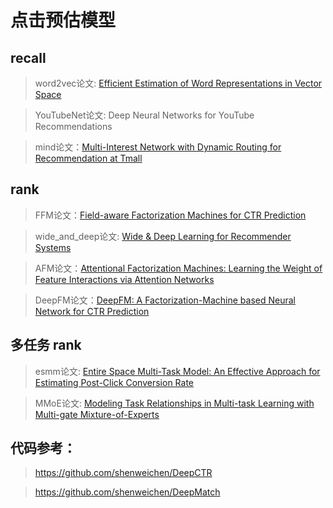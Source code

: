 # 点击预估模型


## recall

> word2vec论文: [Efficient Estimation of Word Representations in Vector Space](https://arxiv.org/abs/1301.3781v3)

> YouTubeNet论文: Deep Neural Networks for YouTube Recommendations

> mind论文：[Multi-Interest Network with Dynamic Routing for Recommendation at Tmall](https://arxiv.org/abs/1904.08030v1)


## rank

> FFM论文：[Field-aware Factorization Machines for CTR Prediction](https://www.csie.ntu.edu.tw/~cjlin/papers/ffm.pdf)

> wide_and_deep论文: [Wide & Deep Learning for Recommender Systems](https://arxiv.org/abs/1606.07792)

> AFM论文：[Attentional Factorization Machines: Learning the Weight of Feature Interactions via Attention Networks](https://arxiv.org/pdf/1708.04617.pdf)

> DeepFM论文：[DeepFM: A Factorization-Machine based Neural Network for CTR Prediction](https://arxiv.org/abs/1703.04247)


## 多任务 rank 

> esmm论文: [Entire Space Multi-Task Model: An Effective Approach for Estimating Post-Click Conversion Rate](https://arxiv.org/abs/1804.07931)

> MMoE论文: [Modeling Task Relationships in Multi-task Learning with Multi-gate Mixture-of-Experts](https://dl.acm.org/doi/10.1145/3219819.3220007)


## 代码参考：

> https://github.com/shenweichen/DeepCTR

> https://github.com/shenweichen/DeepMatch